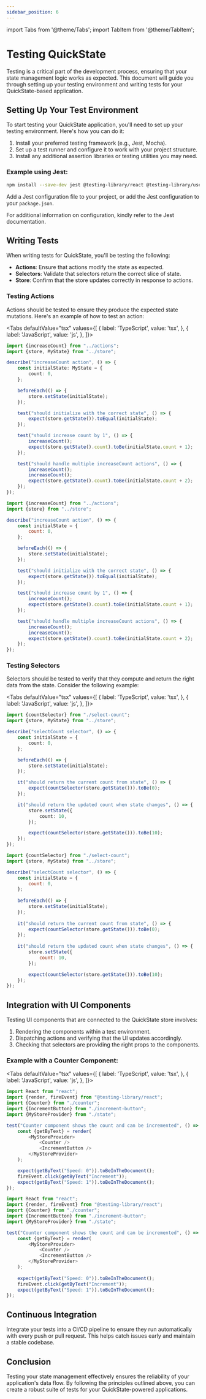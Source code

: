 ```yaml
---
sidebar_position: 6
---
```


import Tabs from '@theme/Tabs';
import TabItem from '@theme/TabItem';

# Testing QuickState

Testing is a critical part of the development process, ensuring that your state management logic works as expected. This
document will guide you through setting up your testing environment and writing tests for your QuickState-based
application.

## Setting Up Your Test Environment

To start testing your QuickState application, you'll need to set up your testing environment. Here's how you can do it:

1. Install your preferred testing framework (e.g., Jest, Mocha).
2. Set up a test runner and configure it to work with your project structure.
3. Install any additional assertion libraries or testing utilities you may need.

### Example using Jest:

```bash
npm install --save-dev jest @testing-library/react @testing-library/user-event @testing-library/dom
```

Add a Jest configuration file to your project, or add the Jest configuration to your `package.json`.

For additional information on configuration, kindly refer to the Jest documentation.

## Writing Tests

When writing tests for QuickState, you'll be testing the following:

- **Actions**: Ensure that actions modify the state as expected.
- **Selectors**: Validate that selectors return the correct slice of state.
- **Store**: Confirm that the store updates correctly in response to actions.

### Testing Actions

Actions should be tested to ensure they produce the expected state mutations. Here's an example of how to test an action:


<Tabs
defaultValue="tsx"
values={[
{ label: 'TypeScript', value: 'tsx', },
{ label: 'JavaScript', value: 'js', },
]}>

  <TabItem value="tsx">

```typescript
import {increaseCount} from "../actions";
import {store, MyState} from "../store";

describe("increaseCount action", () => {
    const initialState: MyState = {
        count: 0,
    };

    beforeEach(() => {
        store.setState(initialState);
    });

    test("should initialize with the correct state", () => {
        expect(store.getState()).toEqual(initialState);
    });

    test("should increase count by 1", () => {
        increaseCount();
        expect(store.getState().count).toBe(initialState.count + 1);
    });

    test("should handle multiple increaseCount actions", () => {
        increaseCount();
        increaseCount();
        expect(store.getState().count).toBe(initialState.count + 2);
    });
});
```

  </TabItem>
  <TabItem value="js">

```javascript
import {increaseCount} from "../actions";
import {store} from "../store";

describe("increaseCount action", () => {
	const initialState = {
		count: 0,
	};

	beforeEach(() => {
		store.setState(initialState);
	});

	test("should initialize with the correct state", () => {
		expect(store.getState()).toEqual(initialState);
	});

	test("should increase count by 1", () => {
		increaseCount();
		expect(store.getState().count).toBe(initialState.count + 1);
	});

	test("should handle multiple increaseCount actions", () => {
		increaseCount();
		increaseCount();
		expect(store.getState().count).toBe(initialState.count + 2);
	});
});
```

  </TabItem>
</Tabs>


### Testing Selectors

Selectors should be tested to verify that they compute and return the right data from the state. Consider the following
example:

<Tabs
defaultValue="tsx"
values={[
{ label: 'TypeScript', value: 'tsx', },
{ label: 'JavaScript', value: 'js', },
]}>

  <TabItem value="tsx">

```typescript
import {countSelector} from "./select-count";
import {store, MyState} from "../store";

describe("selectCount selector", () => {
    const initialState = {
        count: 0,
    };

    beforeEach(() => {
        store.setState(initialState);
    });

    it("should return the current count from state", () => {
        expect(countSelector(store.getState())).toBe(0);
    });

    it("should return the updated count when state changes", () => {
        store.setState({
            count: 10,
        });

        expect(countSelector(store.getState())).toBe(10);
    });
});
```

  </TabItem>
  <TabItem value="js">

```javascript
import {countSelector} from "./select-count";
import {store, MyState} from "../store";

describe("selectCount selector", () => {
    const initialState = {
        count: 0,
    };
    
    beforeEach(() => {
        store.setState(initialState);
    });
    
    it("should return the current count from state", () => {
		expect(countSelector(store.getState())).toBe(0);
    });
    
    it("should return the updated count when state changes", () => {
        store.setState({
            count: 10,
        });

		expect(countSelector(store.getState())).toBe(10);
    });
});
```

  </TabItem>
</Tabs>

## Integration with UI Components

Testing UI components that are connected to the QuickState store involves:

1. Rendering the components within a test environment.
2. Dispatching actions and verifying that the UI updates accordingly.
3. Checking that selectors are providing the right props to the components.

### Example with a Counter Component:


<Tabs
defaultValue="tsx"
values={[
{ label: 'TypeScript', value: 'tsx', },
{ label: 'JavaScript', value: 'js', },
]}>

  <TabItem value="tsx">

```typescript jsx
import React from "react";
import {render, fireEvent} from "@testing-library/react";
import {Counter} from "./counter";
import {IncrementButton} from "./increment-button";
import {MyStoreProvider} from "./state";

test("Counter component shows the count and can be incremented", () => {
    const {getByText} = render(
        <MyStoreProvider>
            <Counter />
            <IncrementButton />
        </MyStoreProvider>
    );

    expect(getByText("Speed: 0")).toBeInTheDocument();
    fireEvent.click(getByText("Increment"));
    expect(getByText("Speed: 1")).toBeInTheDocument();
});

```

  </TabItem>
  <TabItem value="js">

```javascript
import React from "react";
import {render, fireEvent} from "@testing-library/react";
import {Counter} from "./counter";
import {IncrementButton} from "./increment-button";
import {MyStoreProvider} from "./state";

test("Counter component shows the count and can be incremented", () => {
    const {getByText} = render(
        <MyStoreProvider>
            <Counter />
            <IncrementButton />
        </MyStoreProvider>
    );
    
    expect(getByText("Speed: 0")).toBeInTheDocument();
    fireEvent.click(getByText("Increment"));
    expect(getByText("Speed: 1")).toBeInTheDocument();
});

```

  </TabItem>
</Tabs>

## Continuous Integration

Integrate your tests into a CI/CD pipeline to ensure they run automatically with every push or pull request. This helps catch issues early and maintain a stable codebase.

## Conclusion

Testing your state management effectively ensures the reliability of your application's data flow. By following the
principles outlined above, you can create a robust suite of tests for your QuickState-powered applications.
